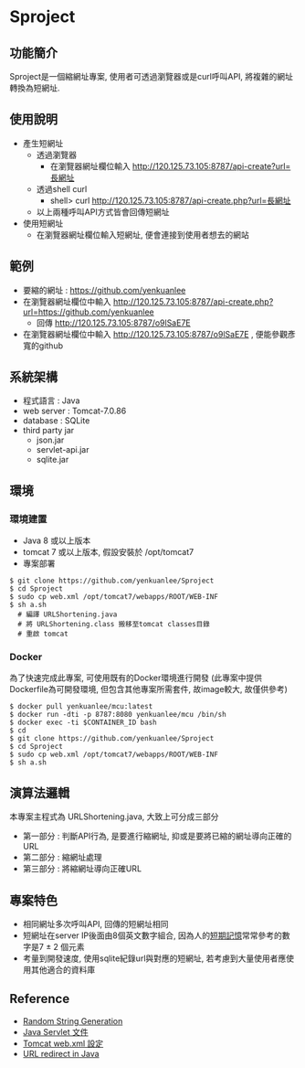 # Sproject

## 功能簡介
Sproject是一個縮網址專案, 使用者可透過瀏覽器或是curl呼叫API, 將複雜的網址轉換為短網址. 

## 使用說明
- 產生短網址
  - 透過瀏覽器
    - 在瀏覽器網址欄位輸入 http://120.125.73.105:8787/api-create?url=長網址
  - 透過shell curl
    - shell> curl http://120.125.73.105:8787/api-create.php?url=長網址
  - 以上兩種呼叫API方式皆會回傳短網址
- 使用短網址
  - 在瀏覽器網址欄位輸入短網址, 便會連接到使用者想去的網站

## 範例
  - 要縮的網址 : https://github.com/yenkuanlee
  - 在瀏覽器網址欄位中輸入 http://120.125.73.105:8787/api-create.php?url=https://github.com/yenkuanlee
    - 回傳 http://120.125.73.105:8787/o9lSaE7E
  - 在瀏覽器網址欄位中輸入 http://120.125.73.105:8787/o9lSaE7E , 便能參觀彥寬的github

## 系統架構
  - 程式語言 : Java
  - web server : Tomcat-7.0.86
  - database : SQLite
  - third party jar
    - json.jar
    - servlet-api.jar
    - sqlite.jar

## 環境
### 環境建置
- Java 8 或以上版本
- tomcat 7 或以上版本, 假設安裝於 /opt/tomcat7
- 專案部署
```
$ git clone https://github.com/yenkuanlee/Sproject
$ cd Sproject
$ sudo cp web.xml /opt/tomcat7/webapps/ROOT/WEB-INF
$ sh a.sh
  # 編譯 URLShortening.java
  # 將 URLShortening.class 搬移至tomcat classes目錄
  # 重啟 tomcat
```
### Docker
為了快速完成此專案, 可使用既有的Docker環境進行開發 (此專案中提供Dockerfile為可開發環境, 但包含其他專案所需套件, 故image較大, 故僅供參考)
```
$ docker pull yenkuanlee/mcu:latest
$ docker run -dti -p 8787:8080 yenkuanlee/mcu /bin/sh
$ docker exec -ti $CONTAINER_ID bash
$ cd
$ git clone https://github.com/yenkuanlee/Sproject
$ cd Sproject
$ sudo cp web.xml /opt/tomcat7/webapps/ROOT/WEB-INF
$ sh a.sh
```
## 演算法邏輯
本專案主程式為 URLShortening.java, 大致上可分成三部分
  - 第一部分 : 判斷API行為, 是要進行縮網址, 抑或是要將已縮的網址導向正確的URL
  - 第二部分 : 縮網址處理
  - 第三部分 : 將縮網址導向正確URL
## 專案特色
- 相同網址多次呼叫API, 回傳的短網址相同
- 短網址在server IP後面由8個英文數字組合, 因為人的[短期記憶](https://zh.wikipedia.org/wiki/%E7%9F%AD%E6%9C%9F%E8%AE%B0%E5%BF%86)常常參考的數字是7 ± 2 個元素
- 考量到開發速度, 使用sqlite紀錄url與對應的短網址, 若考慮到大量使用者應使用其他適合的資料庫
## Reference
- [Random String Generation](https://stackoverflow.com/questions/41107/how-to-generate-a-random-alpha-numeric-string)
- [Java Servlet 文件](https://tomcat.apache.org/tomcat-5.5-doc/servletapi/javax/servlet/http/HttpServletRequest.html)
- [Tomcat web.xml 設定](https://mail-archives.apache.org/mod_mbox/tomcat-users/200605.mbox/%3C446C4F87.3030901@joedog.org%3E)
- [URL redirect in Java](https://www.logicbig.com/tutorials/java-ee-tutorial/java-servlet/servlet-redirect.html)
